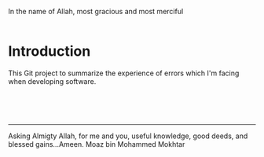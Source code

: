 In the name of Allah, most gracious and most merciful
<br>
<br>

# Introduction

This Git project to summarize the experience of errors which I'm facing when developing software.

<br>
<br>
<br>

-----------------------------------------------
Asking Almigty Allah, for me and you, useful knowledge, good deeds, and blessed gains...Ameen.
Moaz bin Mohammed Mokhtar

